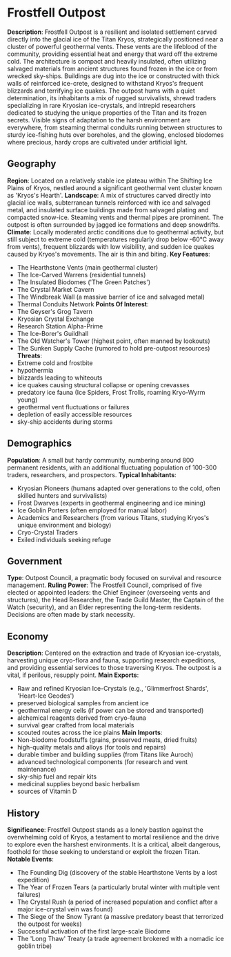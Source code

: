 
# Frostfell Outpost
**Description**: Frostfell Outpost is a resilient and isolated settlement carved directly into the glacial ice of the Titan Kryos, strategically positioned near a cluster of powerful geothermal vents. These vents are the lifeblood of the community, providing essential heat and energy that ward off the extreme cold. The architecture is compact and heavily insulated, often utilizing salvaged materials from ancient structures found frozen in the ice or from wrecked sky-ships. Buildings are dug into the ice or constructed with thick walls of reinforced ice-crete, designed to withstand Kryos's frequent blizzards and terrifying ice quakes. The outpost hums with a quiet determination, its inhabitants a mix of rugged survivalists, shrewd traders specializing in rare Kryosian ice-crystals, and intrepid researchers dedicated to studying the unique properties of the Titan and its frozen secrets. Visible signs of adaptation to the harsh environment are everywhere, from steaming thermal conduits running between structures to sturdy ice-fishing huts over boreholes, and the glowing, enclosed biodomes where precious, hardy crops are cultivated under artificial light.

## Geography
**Region**: Located on a relatively stable ice plateau within The Shifting Ice Plains of Kryos, nestled around a significant geothermal vent cluster known as 'Kryos's Hearth'.
**Landscape**: A mix of structures carved directly into glacial ice walls, subterranean tunnels reinforced with ice and salvaged metal, and insulated surface buildings made from salvaged plating and compacted snow-ice. Steaming vents and thermal pipes are prominent. The outpost is often surrounded by jagged ice formations and deep snowdrifts.
**Climate**: Locally moderated arctic conditions due to geothermal activity, but still subject to extreme cold (temperatures regularly drop below -60°C away from vents), frequent blizzards with low visibility, and sudden ice quakes caused by Kryos's movements. The air is thin and biting.
**Key Features**:
- The Hearthstone Vents (main geothermal cluster)
- The Ice-Carved Warrens (residential tunnels)
- The Insulated Biodomes ('The Green Patches')
- The Crystal Market Cavern
- The Windbreak Wall (a massive barrier of ice and salvaged metal)
- Thermal Conduits Network
**Points Of Interest**:
- The Geyser's Grog Tavern
- Kryosian Crystal Exchange
- Research Station Alpha-Prime
- The Ice-Borer's Guildhall
- The Old Watcher's Tower (highest point, often manned by lookouts)
- The Sunken Supply Cache (rumored to hold pre-outpost resources)
**Threats**:
- Extreme cold and frostbite
- hypothermia
- blizzards leading to whiteouts
- ice quakes causing structural collapse or opening crevasses
- predatory ice fauna (Ice Spiders, Frost Trolls, roaming Kryo-Wyrm young)
- geothermal vent fluctuations or failures
- depletion of easily accessible resources
- sky-ship accidents during storms

## Demographics
**Population**: A small but hardy community, numbering around 800 permanent residents, with an additional fluctuating population of 100-300 traders, researchers, and prospectors.
**Typical Inhabitants**:
- Kryosian Pioneers (humans adapted over generations to the cold, often skilled hunters and survivalists)
- Frost Dwarves (experts in geothermal engineering and ice mining)
- Ice Goblin Porters (often employed for manual labor)
- Academics and Researchers (from various Titans, studying Kryos's unique environment and biology)
- Cryo-Crystal Traders
- Exiled individuals seeking refuge

## Government
**Type**: Outpost Council, a pragmatic body focused on survival and resource management.
**Ruling Power**: The Frostfell Council, comprised of five elected or appointed leaders: the Chief Engineer (overseeing vents and structures), the Head Researcher, the Trade Guild Master, the Captain of the Watch (security), and an Elder representing the long-term residents. Decisions are often made by stark necessity.

## Economy
**Description**: Centered on the extraction and trade of Kryosian ice-crystals, harvesting unique cryo-flora and fauna, supporting research expeditions, and providing essential services to those traversing Kryos. The outpost is a vital, if perilous, resupply point.
**Main Exports**:
- Raw and refined Kryosian Ice-Crystals (e.g., 'Glimmerfrost Shards', 'Heart-Ice Geodes')
- preserved biological samples from ancient ice
- geothermal energy cells (if power can be stored and transported)
- alchemical reagents derived from cryo-fauna
- survival gear crafted from local materials
- scouted routes across the ice plains
**Main Imports**:
- Non-biodome foodstuffs (grains, preserved meats, dried fruits)
- high-quality metals and alloys (for tools and repairs)
- durable timber and building supplies (from Titans like Auroch)
- advanced technological components (for research and vent maintenance)
- sky-ship fuel and repair kits
- medicinal supplies beyond basic herbalism
- sources of Vitamin D

## History
**Significance**: Frostfell Outpost stands as a lonely bastion against the overwhelming cold of Kryos, a testament to mortal resilience and the drive to explore even the harshest environments. It is a critical, albeit dangerous, foothold for those seeking to understand or exploit the frozen Titan.
**Notable Events**:
- The Founding Dig (discovery of the stable Hearthstone Vents by a lost expedition)
- The Year of Frozen Tears (a particularly brutal winter with multiple vent failures)
- The Crystal Rush (a period of increased population and conflict after a major ice-crystal vein was found)
- The Siege of the Snow Tyrant (a massive predatory beast that terrorized the outpost for weeks)
- Successful activation of the first large-scale Biodome
- The 'Long Thaw' Treaty (a trade agreement brokered with a nomadic ice goblin tribe)
